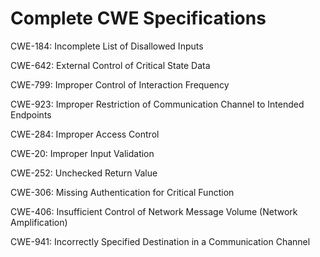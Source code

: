 

# Complete CWE Specifications

CWE-184: Incomplete List of Disallowed Inputs

CWE-642: External Control of Critical State Data

CWE-799: Improper Control of Interaction Frequency

CWE-923: Improper Restriction of Communication Channel to Intended Endpoints

CWE-284: Improper Access Control

CWE-20: Improper Input Validation

CWE-252: Unchecked Return Value

CWE-306: Missing Authentication for Critical Function

CWE-406: Insufficient Control of Network Message Volume (Network Amplification)

CWE-941: Incorrectly Specified Destination in a Communication Channel